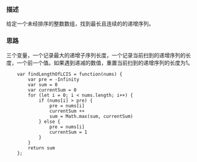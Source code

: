 ### 描述
给定一个未经排序的整数数组，找到最长且连续的的递增序列。

### 思路

三个变量，一个记录最大的递增子序列长度，一个记录当前扫到的递增序列的长度，一个前一个值。如果遇到递减的数值，重置当前扫到的递增序列的长度为1。
```
    var findLengthOfLCIS = function(nums) {
        var pre = -Infinity
        var sum = 0
        var currentSum = 0
        for (let i = 0; i < nums.length; i++) {
            if (nums[i] > pre) {
                pre = nums[i]
                currentSum ++
                sum = Math.max(sum, currentSum)
            } else {
                pre = nums[i]
                currentSum = 1
            }
        }
        return sum
    };
```